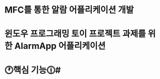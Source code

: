 # **MFC를 통한 알람 어플리케이션 개발**
윈도우 프로그래밍 토이 프로젝트 과제를 위한 AlarmApp 어플리케이션
===============================================================
# 🕐핵심 기능🕧#
